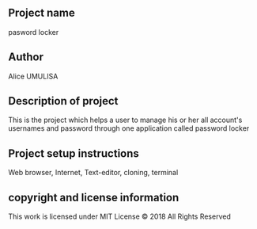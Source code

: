 ## Project name
pasword locker

## Author
Alice UMULISA

## Description of project
This is the project which helps a user to manage his or her all account's usernames and password through one application called password locker


## Project setup instructions
Web browser, Internet, Text-editor, cloning, terminal


## copyright and license information
This work is licensed under MIT License © 2018  All Rights Reserved